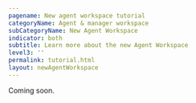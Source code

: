 ```yaml
---
pagename: New agent workspace tutorial
categoryName: Agent & manager workspace
subCategoryName: New Agent Workspace
indicator: both
subtitle: Learn more about the new Agent Workspace
level3: ''
permalink: tutorial.html
layout: newAgentWorkspace
---
```


Coming soon.
